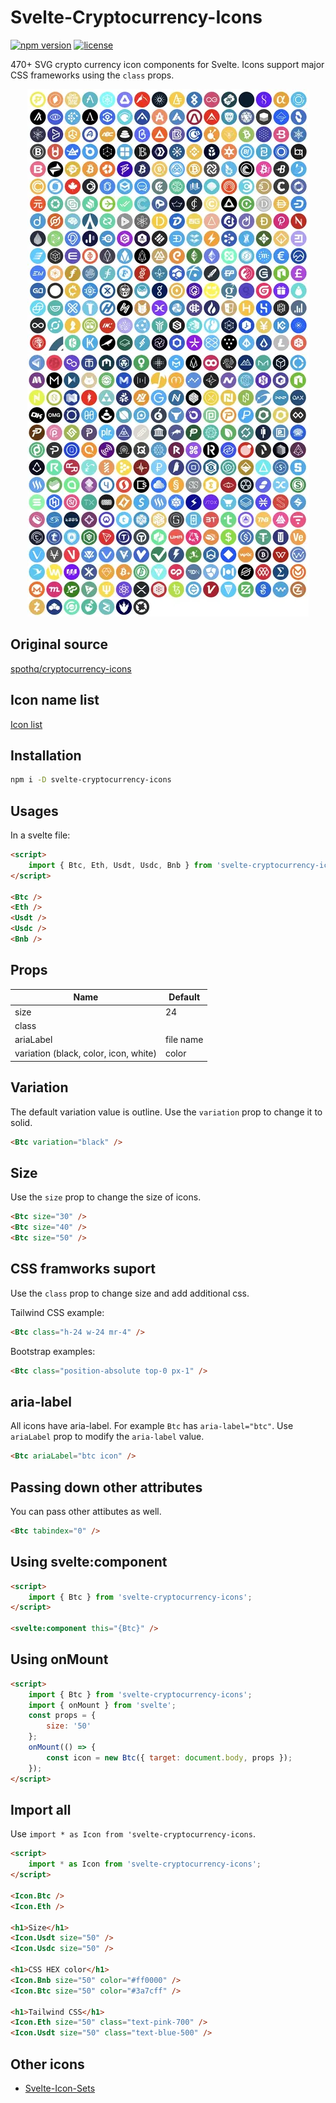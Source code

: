 # Svelte-Cryptocurrency-Icons

[![npm version](https://badgen.net/npm/v/svelte-cryptocurrency-icons)](https://www.npmjs.com/package/svelte-cryptocurrency-icons)
[![license](https://badgen.net/npm/license/svelte-cryptocurrency-icons)](https://github.com/shinokada/svelte-cryptocurrency-icons/blob/main/LICENSE)

470+ SVG crypto currency icon components for Svelte. Icons support major CSS frameworks using the `class` props.

<p align="center">
<img width="450" src="https://raw.githubusercontent.com/shinokada/svelte-cryptocurrency-icons/main/static/images/crypto1.webp" />
<img width="450" src="https://raw.githubusercontent.com/shinokada/svelte-cryptocurrency-icons/main/static/images/crypto2.webp" />
</p>

## Original source

[spothq/cryptocurrency-icons](https://github.com/spothq/cryptocurrency-icons)

## Icon name list

[Icon list](https://github.com/shinokada/svelte-cryptocurrency-icons/blob/main/icon-list.md)

## Installation

```sh
npm i -D svelte-cryptocurrency-icons
```

## Usages

In a svelte file:

```html
<script>
	import { Btc, Eth, Usdt, Usdc, Bnb } from 'svelte-cryptocurrency-icons';
</script>

<Btc />
<Eth />
<Usdt />
<Usdc />
<Bnb />
```

## Props

| Name                                  | Default   |
| ------------------------------------- | --------- |
| size                                  | 24        |
| class                                 |           |
| ariaLabel                             | file name |
| variation (black, color, icon, white) | color     |

## Variation

The default variation value is outline. Use the `variation` prop to change it to solid.

```html
<Btc variation="black" />
```

## Size

Use the `size` prop to change the size of icons.

```html
<Btc size="30" />
<Btc size="40" />
<Btc size="50" />
```

## CSS framworks suport

Use the `class` prop to change size and add additional css.

Tailwind CSS example:

```html
<Btc class="h-24 w-24 mr-4" />
```

Bootstrap examples:

```html
<Btc class="position-absolute top-0 px-1" />
```

## aria-label

All icons have aria-label. For example `Btc` has `aria-label="btc"`.
Use `ariaLabel` prop to modify the `aria-label` value.

```html
<Btc ariaLabel="btc icon" />
```

## Passing down other attributes

You can pass other attibutes as well.

```html
<Btc tabindex="0" />
```

## Using svelte:component

```html
<script>
	import { Btc } from 'svelte-cryptocurrency-icons';
</script>

<svelte:component this="{Btc}" />
```

## Using onMount

```html
<script>
	import { Btc } from 'svelte-cryptocurrency-icons';
	import { onMount } from 'svelte';
	const props = {
		size: '50'
	};
	onMount(() => {
		const icon = new Btc({ target: document.body, props });
	});
</script>
```

## Import all

Use `import * as Icon from 'svelte-cryptocurrency-icons`.

```html
<script>
	import * as Icon from 'svelte-cryptocurrency-icons';
</script>

<Icon.Btc />
<Icon.Eth />

<h1>Size</h1>
<Icon.Usdt size="50" />
<Icon.Usdc size="50" />

<h1>CSS HEX color</h1>
<Icon.Bnb size="50" color="#ff0000" />
<Icon.Btc size="50" color="#3a7cff" />

<h1>Tailwind CSS</h1>
<Icon.Eth size="50" class="text-pink-700" />
<Icon.Usdt size="50" class="text-blue-500" />
```

## Other icons

- [Svelte-Icon-Sets](https://svelte-svg-icons.vercel.app/)
